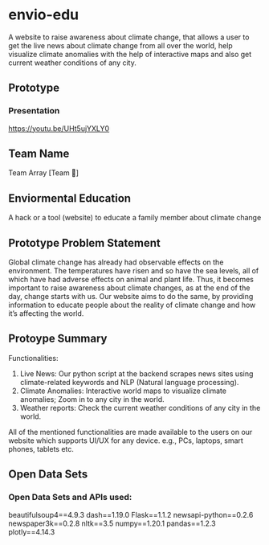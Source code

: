 # envio-edu
A website to raise awareness about climate change, that allows a user to get the live news about climate change from all over the world, help visualize climate anomalies with the help of interactive maps and also get current weather conditions of any city.


## Prototype


### Presentation
https://youtu.be/UHt5ujYXLY0


## Team Name
Team Array [Team 🍒]



## Enviormental Education
A hack or a tool (website) to educate a family member about climate change



## Prototype Problem Statement
Global climate change has already had observable effects on the environment. The temperatures have risen and so have the sea levels, all of which have had adverse effects on animal and plant life. 
Thus, it becomes important to raise awareness about climate changes, as at the end of the day, change starts with us.
Our website aims to do the same, by providing information to educate people about the reality of climate change and how it’s affecting the world.




## Protoype Summary
Functionalities:
1. Live News: Our python script at the backend scrapes news sites using climate-related keywords and NLP (Natural language processing).
2. Climate Anomalies: Interactive world maps to visualize climate anomalies; Zoom in to any city in the world.
3. Weather reports: Check the current weather conditions of any city in the world. 

All of the mentioned functionalities are made available to the users on our website which supports UI/UX for any device. e.g., PCs, laptops, smart phones, tablets etc.


## Open Data Sets

### Open Data Sets and APIs used:

beautifulsoup4==4.9.3
dash==1.19.0
Flask==1.1.2
newsapi-python==0.2.6
newspaper3k==0.2.8
nltk==3.5
numpy==1.20.1
pandas==1.2.3
plotly==4.14.3






